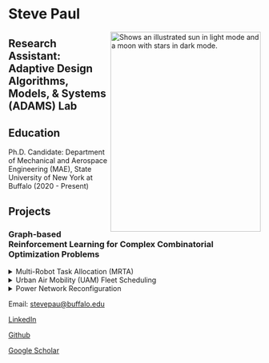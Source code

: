 # Steve Paul


<picture>
  <source media="(prefers-color-scheme: dark)" srcset="https://user-images.githubusercontent.com/39541194/179893972-5e803669-9b58-4531-bce8-45f0a7470f24.jpg">
  <img align="right" alt="Shows an illustrated sun in light mode and a moon with stars in dark mode." src="https://github.com/iamstevepaul/iamstevepaul.github.io/blob/main/github_page/IMG-8032-PhotoRoom.png-PhotoRoom.png" width="300" height="400">
</picture>



## Research Assistant: Adaptive Design Algorithms, Models, & Systems (ADAMS) Lab

## Education

Ph.D. Candidate: Department of Mechanical and Aerospace Engineering (MAE), State University of New York at Buffalo (2020 - Present)


## Projects

### Graph-based Reinforcement Learning for Complex Combinatorial Optimization Problems


 <details>
   <summary>Multi-Robot Task Allocation (MRTA)</summary>
   <figure class="highlight">
      <pre>
          <code class="language-ruby" data-lang="ruby">
            <span class="nb"></span> <span class="s1">
              Description
              Formulation
              Learning architecture
              Results
              Publications
            </span>
          </code>
      </pre>
  </figure>
   

https://github.com/iamstevepaul/iamstevepaul.github.io/assets/39541194/b1c9ffa0-17c6-4486-965c-fa099431be79


</details>
 <details>
   <summary>Urban Air Mobility (UAM) Fleet Scheduling</summary>
   <figure class="highlight">
      <pre>
          <code class="language-ruby" data-lang="ruby">
            <span class="nb"></span> <span class="s1">
              Description
              Formulation
              Learning architecture
              Results
              Publications
            </span>
          </code>
      </pre>
  </figure>
</details>
<details>
   <summary>Power Network Reconfiguration</summary>
   <figure class="highlight">
      <pre>
          <code class="language-ruby" data-lang="ruby">
            <span class="nb"></span> <span class="s1">
              Description
              Formulation
              Learning architecture
              Results
              Publications
            </span>
          </code>
      </pre>
  </figure>
</details>







<!-- For more details see 
ic writing and formatting syntax](https://docs.github.com/en/github/writing-on-github/getting-started-with-writing-and-formatting-on-github/basic-writing-and-formatting-syntax). -->



Email: stevepau@buffalo.edu

[LinkedIn](https://www.linkedin.com/in/steve-paul-67699854/)

[Github](https://github.com/iamstevepaul)

[Google Scholar](https://scholar.google.com/citations?user=zRf7acsAAAAJ&hl=en&authuser=1)
